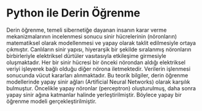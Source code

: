 # Python ile Derin Öğrenme
Derin öğrenme, temeli sibernetiğe dayanan insanın karar verme mekanizmalarının incelenmesi sonucu sinir hücrelerinin (nöronların) matematiksel olarak modellenmesi ve
yapay olarak taklit edilmesiyle ortaya çıkmıştır. Canlıların sinir yapısı, hiyerarşik bir şekilde sıralanmış nöronların birbirleriyle elektriksel dürtüler vasıtasıyla 
etkileşime girmesiyle oluşmaktadır. Her bir sinir hücresi bir önceki nörondan aldığı elektriksel veriyi işleyerek bağlı olduğu diğer nörona iletmektedir. Verilerin işlenmesi
sonucunda vücut kararları alınmaktadır. Bu teorik bilgiler, derin öğrenme modellerinde yapay sinir ağları (Artificial Neural Networks) olarak karşılık bulmuştur. Öncelikle
yapay nöronlar (perceptron) oluşturulmuş, daha sonra yapay sinir ağına katmanlar halinde yerleştirilmiştir. Böylece yapay bir öğrenme modeli gerçekleştirilmiştir.
